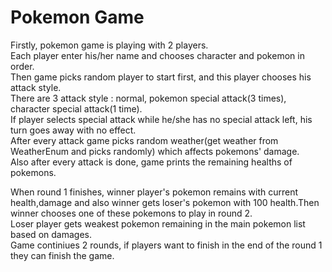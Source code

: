 # Pokemon Game

Firstly, pokemon game is playing with 2 players. \
Each player enter his/her name and chooses character and pokemon in order. \
Then game picks random player to start first, and this player chooses his attack style. \
There are 3 attack style : normal, pokemon special attack(3 times), character special attack(1 time). \
If player selects special attack while he/she has no special attack left, his turn goes away with no effect. \
After every attack game picks random weather(get weather from WeatherEnum and picks randomly) which affects pokemons' damage. \
Also after every attack is done, game prints the remaining healths of pokemons.

When round 1 finishes, winner player's pokemon remains with current health,damage and also winner gets loser's pokemon with 100 health.Then winner chooses
one of these pokemons to play in round 2. \
Loser player gets weakest pokemon remaining in the main pokemon list based on damages.\
Game continiues 2 rounds, if players want to finish in the end of the round 1 they can finish the game.
